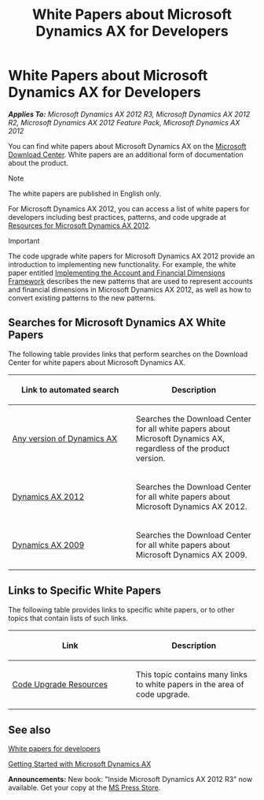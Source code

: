 ﻿---
title: White Papers about Microsoft Dynamics AX for Developers
TOCTitle: White Papers about Microsoft Dynamics AX for Developers
ms:assetid: 445e0f34-a9c9-4e5b-ba6d-c5d390fd5423
ms:mtpsurl: https://msdn.microsoft.com/en-us/library/Gg845088(v=AX.60)
ms:contentKeyID: 35242957
ms.date: 05/18/2015
mtps_version: v=AX.60
---

# White Papers about Microsoft Dynamics AX for Developers 


_**Applies To:** Microsoft Dynamics AX 2012 R3, Microsoft Dynamics AX 2012 R2, Microsoft Dynamics AX 2012 Feature Pack, Microsoft Dynamics AX 2012_

You can find white papers about Microsoft Dynamics AX on the [Microsoft Download Center](http://www.microsoft.com/download/). White papers are an additional form of documentation about the product.


> [!NOTE]
> <P>The white papers are published in English only.</P>



For Microsoft Dynamics AX 2012, you can access a list of white papers for developers including best practices, patterns, and code upgrade at [Resources for Microsoft Dynamics AX 2012](http://technet.microsoft.com/en-us/library/hh272882.aspx).


> [!IMPORTANT]
> <P>The code upgrade white papers for Microsoft Dynamics AX 2012 provide an introduction to implementing new functionality. For example, the white paper entitled <A href="http://technet.microsoft.com/en-us/library/hh272858.aspx">Implementing the Account and Financial Dimensions Framework</A> describes the new patterns that are used to represent accounts and financial dimensions in Microsoft Dynamics AX 2012, as well as how to convert existing patterns to the new patterns.</P>



## Searches for Microsoft Dynamics AX White Papers

The following table provides links that perform searches on the Download Center for white papers about Microsoft Dynamics AX.

<table>
<colgroup>
<col style="width: 50%" />
<col style="width: 50%" />
</colgroup>
<thead>
<tr class="header">
<th><p>Link to automated search</p></th>
<th><p>Description</p></th>
</tr>
</thead>
<tbody>
<tr class="odd">
<td><p><a href="http://www.microsoft.com/download/en/search.aspx?q=%22dynamics+ax%22+%26%26+%22white+paper%22">Any version of Dynamics AX</a></p></td>
<td><p>Searches the Download Center for all white papers about Microsoft Dynamics AX, regardless of the product version.</p></td>
</tr>
<tr class="even">
<td><p><a href="http://www.microsoft.com/download/en/search.aspx?q=%22dynamics+ax+2012%22+%26%26+%22white+paper%22">Dynamics AX 2012</a></p></td>
<td><p>Searches the Download Center for all white papers about Microsoft Dynamics AX 2012.</p></td>
</tr>
<tr class="odd">
<td><p><a href="http://www.microsoft.com/download/en/search.aspx?q=%22dynamics+ax+2009%22+%26%26+%22white+paper%22">Dynamics AX 2009</a></p></td>
<td><p>Searches the Download Center for all white papers about Microsoft Dynamics AX 2009.</p></td>
</tr>
</tbody>
</table>


## Links to Specific White Papers

The following table provides links to specific white papers, or to other topics that contain lists of such links.

<table>
<colgroup>
<col style="width: 50%" />
<col style="width: 50%" />
</colgroup>
<thead>
<tr class="header">
<th><p>Link</p></th>
<th><p>Description</p></th>
</tr>
</thead>
<tbody>
<tr class="odd">
<td><p><a href="code-upgrade-resources.md">Code Upgrade Resources</a></p></td>
<td><p>This topic contains many links to white papers in the area of code upgrade.</p></td>
</tr>
</tbody>
</table>


## See also

[White papers for developers](https://msdn.microsoft.com/en-us/library/hh272882\(v=ax.60\))

[Getting Started with Microsoft Dynamics AX](getting-started-with-microsoft-dynamics-ax.md)

  
**Announcements:** New book: "Inside Microsoft Dynamics AX 2012 R3" now available. Get your copy at the [MS Press Store](https://www.microsoftpressstore.com/store/inside-microsoft-dynamics-ax-2012-r3-9780735685109).

